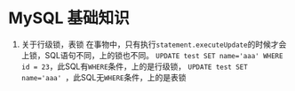 # MySQL 基础知识

1. 关于行级锁，表锁
   在事物中，只有执行`statement.executeUpdate`的时候才会上锁，SQL语句不同，上的锁也不同。
   `UPDATE test SET name='aaa' WHERE id = 23`，此SQL有`WHERE`条件，上的是行级锁，
   `UPDATE test SET name='aaa' `，此SQL无`WHERE`条件，上的是表锁
